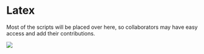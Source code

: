# Latex
Most of the scripts will be placed over here, so collaborators
may have easy access and add their contributions.


![](Figs/w_DE_sigmas.jpg)